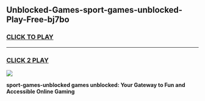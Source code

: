
## Unblocked-Games-sport-games-unblocked-Play-Free-bj7bo
<h3>
<a href="https://premium76.site?title=sport-games-unblocked&ref=10A">CLICK TO PLAY</a></h3>
<hr>

<h3>
<a href="https://premium76.site?title=sport-games-unblocked&ref=10A">CLICK 2 PLAY</a>
  
</h3>

<a href="https://premium76.site?title=sport-games-unblocked&ref=10A"><img src="https://clearcache.store/games.png"></a>


**sport-games-unblocked games unblocked: Your Gateway to Fun and Accessible Online Gaming**
